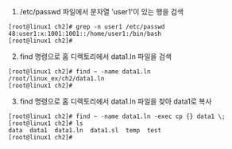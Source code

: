 1. /etc/passwd 파일에서 문자열 'user1'이 있는 행을 검색
```shell
[root@linux1 ch2]# grep -n user1 /etc/passwd
48:user1:x:1001:1001::/home/user1:/bin/bash
[root@linux1 ch2]# 
```

2. find 명령으로 홈 디렉토리에서 data1.ln 파일을 검색
```shell
[root@linux1 ch2]# find ~ -name data1.ln
/root/linux_ex/ch2/data1.ln
[root@linux1 ch2]# 
```

3. find 명령으로 홈 디렉토리에서 data1.ln 파일을 찾아 data1로 복사
```shell
[root@linux1 ch2]# find ~ -name data1.ln -exec cp {} data1 \;
[root@linux1 ch2]# ls
data  data1  data1.ln  data1.sl  temp  test
[root@linux1 ch2]# 
```